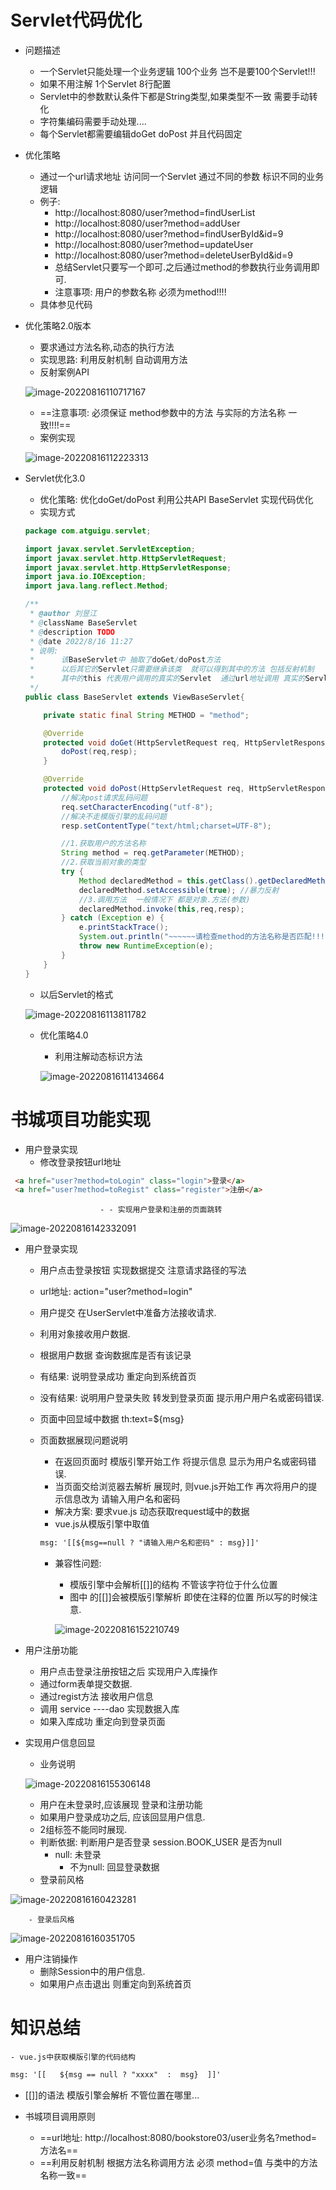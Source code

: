 # Servlet代码优化

- 问题描述

  - 一个Servlet只能处理一个业务逻辑   100个业务 岂不是要100个Servlet!!!
  - 如果不用注解  1个Servlet 8行配置
  - Servlet中的参数默认条件下都是String类型,如果类型不一致 需要手动转化
  - 字符集编码需要手动处理....
  - 每个Servlet都需要编辑doGet  doPost 并且代码固定    

- 优化策略

  - 通过一个url请求地址 访问同一个Servlet 通过不同的参数 标识不同的业务逻辑
  - 例子:   
    - http://localhost:8080/user?method=findUserList
    - http://localhost:8080/user?method=addUser
    - http://localhost:8080/user?method=findUserById&id=9
    - http://localhost:8080/user?method=updateUser
    - http://localhost:8080/user?method=deleteUserById&id=9
    - 总结Servlet只要写一个即可.之后通过method的参数执行业务调用即可.
    - 注意事项:  用户的参数名称 必须为method!!!!
  - 具体参见代码

- 优化策略2.0版本

  - 要求通过方法名称,动态的执行方法
  - 实现思路:  利用反射机制 自动调用方法
  - 反射案例API

  ![image-20220816110717167](https://images73.oss-cn-beijing.aliyuncs.com/img/image-20220816110717167.png)

  - ==注意事项:  必须保证 method参数中的方法 与实际的方法名称 一致!!!!==
  - 案例实现

  ![image-20220816112223313](https://images73.oss-cn-beijing.aliyuncs.com/img/image-20220816112223313.png)



- Servlet优化3.0

  - 优化策略:   优化doGet/doPost   利用公共API BaseServlet 实现代码优化
  - 实现方式

  ```java
  package com.atguigu.servlet;
  
  import javax.servlet.ServletException;
  import javax.servlet.http.HttpServletRequest;
  import javax.servlet.http.HttpServletResponse;
  import java.io.IOException;
  import java.lang.reflect.Method;
  
  /**
   * @author 刘昱江
   * @className BaseServlet
   * @description TODO
   * @date 2022/8/16 11:27
   * 说明:
   *      该BaseServlet中 抽取了doGet/doPost方法
   *      以后其它的Servlet只需要继承该类  就可以得到其中的方法 包括反射机制
   *      其中的this 代表用户调用的真实的Servlet  通过url地址调用 真实的Servlet实例化对象
   */
  public class BaseServlet extends ViewBaseServlet{
  
      private static final String METHOD = "method";
  
      @Override
      protected void doGet(HttpServletRequest req, HttpServletResponse resp) throws ServletException, IOException {
          doPost(req,resp);
      }
  
      @Override
      protected void doPost(HttpServletRequest req, HttpServletResponse resp) throws ServletException, IOException {
          //解决post请求乱码问题
          req.setCharacterEncoding("utf-8");
          //解决不走模版引擎的乱码问题
          resp.setContentType("text/html;charset=UTF-8");
  
          //1.获取用户的方法名称
          String method = req.getParameter(METHOD);
          //2.获取当前对象的类型
          try {
              Method declaredMethod = this.getClass().getDeclaredMethod(method, HttpServletRequest.class, HttpServletResponse.class);
              declaredMethod.setAccessible(true); //暴力反射
              //3.调用方法  一般情况下 都是对象.方法(参数)
              declaredMethod.invoke(this,req,resp);
          } catch (Exception e) {
              e.printStackTrace();
              System.out.println("~~~~~~请检查method的方法名称是否匹配!!!!!!");
              throw new RuntimeException(e);
          }
      }
  }
  
  ```

  - 以后Servlet的格式

  ![image-20220816113811782](https://images73.oss-cn-beijing.aliyuncs.com/img/image-20220816113811782.png)

  

  - 优化策略4.0 

    - 利用注解动态标识方法

    ![image-20220816114134664](https://images73.oss-cn-beijing.aliyuncs.com/img/image-20220816114134664.png)

    

# 书城项目功能实现

- 用户登录实现 
  - 修改登录按钮url地址

```html
 <a href="user?method=toLogin" class="login">登录</a>
 <a href="user?method=toRegist" class="register">注册</a>
```

						- - 实现用户登录和注册的页面跳转

![image-20220816142332091](https://images73.oss-cn-beijing.aliyuncs.com/img/image-20220816142332091.png)



- 用户登录实现

  - 用户点击登录按钮 实现数据提交  注意请求路径的写法 

  - url地址:   action="user?method=login"

  - 用户提交 在UserServlet中准备方法接收请求.

  - 利用对象接收用户数据.

  - 根据用户数据 查询数据库是否有该记录

  - 有结果:    说明登录成功   重定向到系统首页

  - 没有结果:   说明用户登录失败  转发到登录页面  提示用户用户名或密码错误.

  - 页面中回显域中数据    th:text=${msg}

  - 页面数据展现问题说明

    - 在返回页面时 模版引擎开始工作  将提示信息 显示为用户名或密码错误.
    - 当页面交给浏览器去解析 展现时, 则vue.js开始工作 再次将用户的提示信息改为 请输入用户名和密码
    - 解决方案:  要求vue.js 动态获取request域中的数据
    - vue.js从模版引擎中取值

    ```html
    msg: '[[${msg==null ? "请输入用户名和密码" : msg}]]'
    ```

    - 兼容性问题:   

      - 模版引擎中会解析[[]]的结构 不管该字符位于什么位置  
      - 图中 的[[]]会被模版引擎解析  即使在注释的位置 所以写的时候注意.

      ![image-20220816152210749](https://images73.oss-cn-beijing.aliyuncs.com/img/image-20220816152210749.png)

- 用户注册功能

  	- 用户点击登录注册按钮之后 实现用户入库操作
  	- 通过form表单提交数据.
  	- 通过regist方法 接收用户信息
  	- 调用 service ----dao  实现数据入库
  	- 如果入库成功 重定向到登录页面

  

- 实现用户信息回显

  - 业务说明

  ![image-20220816155306148](https://images73.oss-cn-beijing.aliyuncs.com/img/image-20220816155306148.png)

  	- 用户在未登录时,应该展现 登录和注册功能
  	- 如果用户登录成功之后, 应该回显用户信息.
  	- 2组标签不能同时展现.
   - 判断依据: 判断用户是否登录  session.BOOK_USER 是否为null
     	- null:  未登录
        	- 不为null:  回显登录数据
  - 登录前风格

![image-20220816160423281](https://images73.oss-cn-beijing.aliyuncs.com/img/image-20220816160423281.png)

		- 登录后风格

![image-20220816160351705](https://images73.oss-cn-beijing.aliyuncs.com/img/image-20220816160351705.png)



- 用户注销操作
  - 删除Session中的用户信息.
  - 如果用户点击退出 则重定向到系统首页



# 知识总结

	- vue.js中获取模版引擎的代码结构

```html
msg: '[[   ${msg == null ? "xxxx"  :  msg}  ]]'
```

- [[]]的语法  模版引擎会解析  不管位置在哪里...

- 书城项目调用原则

  - ==url地址:  http://localhost:8080/bookstore03/user业务名?method=方法名==
  - ==利用反射机制 根据方法名称调用方法  必须  method=值 与类中的方法名称一致==

  

  








